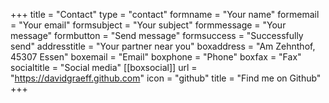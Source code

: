 +++
title = "Contact"
type = "contact"
formname = "Your name"
formemail = "Your email"
formsubject = "Your subject"
formmessage = "Your message"
formbutton = "Send message"
formsuccess = "Successfully send"
addresstitle = "Your partner near you"
boxaddress = "Am Zehnthof, 45307 Essen"
boxemail = "Email"
boxphone = "Phone"
boxfax = "Fax"
socialtitle = "Social media"
[[boxsocial]]
url = "https://davidgraeff.github.com"
icon = "github"
title = "Find me on Github"
+++
